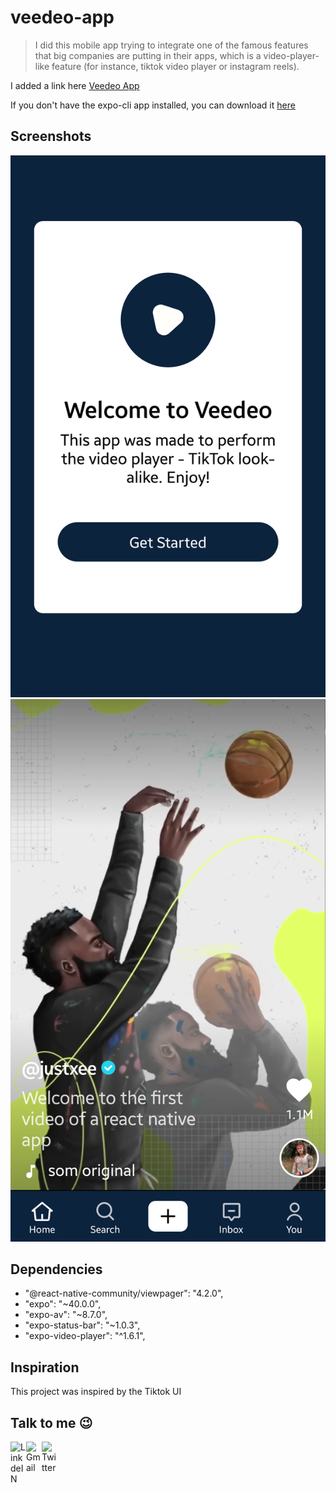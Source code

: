 # veedeo-app
> I did this mobile app trying to integrate one of the famous features that big companies are putting in their apps, which is a video-player-like feature (for instance, tiktok video player or instagram reels).

I added a link here [Veedeo App](https://expo.io/--/to-exp/exp%3A%2F%2Fexp.host%2F%40justxee%2Fveedeo-app)

If you don't have the expo-cli app installed, you can download it [here](https://expo.io/client)

## Screenshots
![Before The App](https://github.com/iamayala/veedeo-app/blob/main/assets/screenshots/bfr-app.png?raw=true)
![In The App](https://github.com/iamayala/veedeo-app/blob/main/assets/screenshots/in-app.png?raw=true)

## Dependencies
* "@react-native-community/viewpager": "4.2.0",
* "expo": "~40.0.0",
* "expo-av": "~8.7.0",
* "expo-status-bar": "~1.0.3",
* "expo-video-player": "^1.6.1",

## Inspiration
This project was inspired by the Tiktok UI

## Talk to me :wink:

<a target="_blank" href="https://www.linkedin.com/in/sergemayala/">
  <img align="left" alt="LinkdeIN" width="25px" src="https://cdn.jsdelivr.net/npm/simple-icons@v3/icons/linkedin.svg" />
</a>
<a target="_blank" href="mailto:ndimayala@gmail.com">
  <img align="left" alt="Gmail" width="25px" src="https://cdn.jsdelivr.net/npm/simple-icons@v3/icons/gmail.svg" />
</a>
<a target="_blank" href="https://twitter.com/mayala_iv">
  <img align="left" alt="Twitter" width="25px" src="https://cdn.jsdelivr.net/npm/simple-icons@v3/icons/twitter.svg" />
</a>
